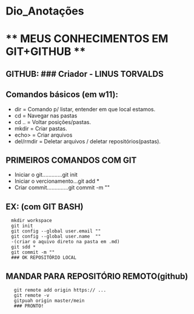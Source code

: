 # Dio_Anotações
# ** MEUS CONHECIMENTOS EM GIT+GITHUB **

## GITHUB: ### Criador - LINUS TORVALDS
## Comandos básicos (em w11): 
* dir = Comando p/ listar, entender em que local estamos. 
* cd = Navegar nas pastas
* cd .. = Voltar posições/pastas.
* mkdir = Criar pastas.
* echo> = Criar arquivos
* del/rmdir = Deletar arquivos / deletar repositórios(pastas).

## PRIMEIROS COMANDOS COM GIT
- Iniciar o git.............git init
- Iniciar o vercionamento...git add *
- Criar commit..............git commit -m ""
## EX: (com GIT BASH)
      mkdir workspace
      git init
      git config --global user.email ""
      git config --global user.name  ""
      -(criar o aquivo direto na pasta em .md)
      git sdd *
      git commit -m ""
      ### OK REPOSITÓRIO LOCAL
  
## MANDAR PARA REPOSITÓRIO REMOTO(github)
       git remote add origin https:// ...
       git remote -v
       gitpuah origin master/mein
       ### PRONTO!
       
